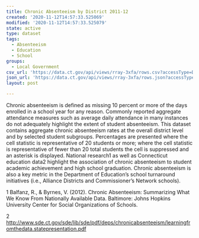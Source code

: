 ```yaml
---
title: Chronic Absenteeism by District 2011-12
created: '2020-11-12T14:57:33.525069'
modified: '2020-11-12T14:57:33.525079'
state: active
type: dataset
tags:
  - Absenteeism
  - Education
  - School
groups:
  - Local Government
csv_url: 'https://data.ct.gov/api/views/rray-3xfa/rows.csv?accessType=DOWNLOAD'
json_url: 'https://data.ct.gov/api/views/rray-3xfa/rows.json?accessType=DOWNLOAD'
layout: post

---
```

Chronic absenteeism is defined as missing 10 percent or more of the days enrolled in a school year for any reason. Commonly reported aggregate attendance measures such as average daily attendance in many instances do not adequately highlight the extent of student absenteeism. This dataset contains aggregate chronic absenteeism rates at the overall district level and by selected student subgroups. Percentages are presented where the cell statistic is representative of 20 students or more; where the cell statistic is representative of fewer than 20 total students the cell is suppressed and an asterisk is displayed. National research1 as well as Connecticut education data2 highlight the association of chronic absenteeism to student academic achievement and high school graduation. Chronic absenteeism is also a key metric in the Department of Education’s school turnaround initiatives (i.e., Alliance Districts and Commissioner’s Network schools).

1 Balfanz, R., & Byrnes, V. (2012). Chronic Absenteeism: Summarizing What We Know From Nationally Available Data. Baltimore: Johns Hopkins University Center for Social Organizations of Schools.

2 http://www.sde.ct.gov/sde/lib/sde/pdf/deps/chronicabsenteeism/learningfromthedata.statepresentation.pdf
